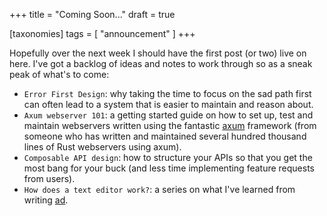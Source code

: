 +++
title = "Coming Soon..."
draft = true

[taxonomies]
tags = [ "announcement" ]
+++

Hopefully over the next week I should have the first post (or two) live on here. I've got a backlog of
ideas and notes to work through so as a sneak peak of what's to come:

  - `Error First Design`: why taking the time to focus on the sad path first can often lead to a system
    that is easier to maintain and reason about.
  - `Axum webserver 101`: a getting started guide on how to set up, test and maintain webservers written
    using the fantastic [axum](https://github.com/tokio-rs/axum) framework (from someone who has written
    and maintained several hundred thousand lines of Rust webservers using axum).
  - `Composable API design`: how to structure your APIs so that you get the most bang for your buck (and
    less time implementing feature requests from users).
  - `How does a text editor work?`: a series on what I've learned from writing [ad](https://github.com/sminez/ad).
